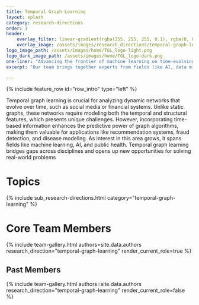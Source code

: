 ```yaml
---
title: Temporal Graph Learning
layout: splash
category: research-directions
order: 1
header:
    overlay_filter: linear-gradient(rgba(255, 255, 255, 0.1), rgba(0, 0, 0, 1))
    overlay_image: /assets/images/research_directions/temporal-graph-learning/banner.webp
logo_image_path: /assets/images/home/TGL_logo-light.png
logo_dark_image_path: /assets/images/home/TGL_logo-dark.png
one-liner: "Advancing the frontier of machine learning on time-evolving graphs to better model and predict dynamic real-world networks and relationships."
excerpt: "Our team brings together experts from fields like AI, data mining, and public health to improve how we analyze networks that change over time. We’re focused on creating better ways to predict outcomes and make decisions, especially in areas like fraud detection and disease tracking."

---
```



{% include feature_row id="row_intro" type="left" %}

Temporal graph learning is crucial for analyzing dynamic networks that evolve over time, such as social media or financial systems. Unlike static graphs, these networks require modeling both the temporal and structural features, which presents unique challenges. However, incorporating time-based information enhances the predictive power of graph algorithms, making them valuable for applications like recommendation systems, fraud detection, and disease modeling. As interest in this area grows, it spans fields like machine learning, AI, and public health. Temporal graph learning bridges gaps across disciplines and opens up new opportunities for solving real-world problems

# Topics

{% include sub_research-directions.html category="temporal-graph-learning" %}

# Core Team Members

{% include team-gallery.html authors=site.data.authors research_direction="temporal-graph-learning" render_current_role=true %}

## Past Members
{% include team-gallery.html authors=site.data.authors research_direction="temporal-graph-learning" render_current_role=false %}